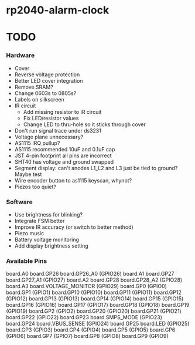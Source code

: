 # rp2040-alarm-clock

# TODO

### Hardware
- Cover
- Reverse voltage protection
- Better LED cover integration
- Remove SRAM?
- Change 0603s to 0805s?
- Labels on silkscreen
- IR circuit
    - Add missing resistor to IR circuit
    - Fix LED/resistor values
    - Change LED to thru-hole so it sticks through cover
- Don't run signal trace under ds3231
- Voltage plane unnecessary?
- AS1115 IRQ pullup?
- AS1115 recommended 10uF and 0.1uF cap
- JST 4-pin footprint all pins are incorrect
- SHT40 has voltage and ground swapped
- Segment display: can't anodes L1_L2 and L3 just be tied to ground? Maybe test
- Wire encoder button to as1115 keyscan, whynot?
- Piezos too quiet?

### Software
- Use brightness for blinking?
- Integrate FSM better
- Improve IR accuracy (or switch to better method)
- Piezo music
- Battery voltage monitoring
- Add display brightness setting

### Available Pins
board.A0 board.GP26 board.GP26_A0 (GPIO26)
board.A1 board.GP27 board.GP27_A1 (GPIO27)
board.A2 board.GP28 board.GP28_A2 (GPIO28)
board.A3 board.VOLTAGE_MONITOR (GPIO29)
board.GP0 (GPIO0)
board.GP1 (GPIO1)
board.GP10 (GPIO10)
board.GP11 (GPIO11)
board.GP12 (GPIO12)
board.GP13 (GPIO13)
board.GP14 (GPIO14)
board.GP15 (GPIO15)
board.GP16 (GPIO16)
board.GP17 (GPIO17)
board.GP18 (GPIO18)
board.GP19 (GPIO19)
board.GP2 (GPIO2)
board.GP20 (GPIO20)
board.GP21 (GPIO21)
board.GP22 (GPIO22)
board.GP23 board.SMPS_MODE (GPIO23)
board.GP24 board.VBUS_SENSE (GPIO24)
board.GP25 board.LED (GPIO25)
board.GP3 (GPIO3)
board.GP4 (GPIO4)
board.GP5 (GPIO5)
board.GP6 (GPIO6)
board.GP7 (GPIO7)
board.GP8 (GPIO8)
board.GP9 (GPIO9)